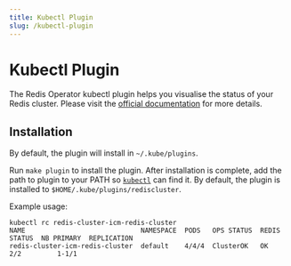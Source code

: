 ```yaml
---
title: Kubectl Plugin
slug: /kubectl-plugin
---
```


# Kubectl Plugin

The Redis Operator kubectl plugin helps you visualise the status of your Redis cluster. Please visit the [official documentation](https://kubernetes.io/docs/tasks/extend-kubectl/kubectl-plugins/) for more details.

## Installation

By default, the plugin will install in ```~/.kube/plugins```.

Run `make plugin` to install the plugin. After installation is complete, add the path to plugin to your PATH so [`kubectl`](https://kubernetes.io/docs/tasks/extend-kubectl/kubectl-plugins/#installing-kubectl-plugins) can find it. By default, the plugin is installed to `$HOME/.kube/plugins/rediscluster`.

Example usage:

```shell
kubectl rc redis-cluster-icm-redis-cluster
NAME                             NAMESPACE  PODS   OPS STATUS  REDIS STATUS  NB PRIMARY  REPLICATION
redis-cluster-icm-redis-cluster  default    4/4/4  ClusterOK   OK            2/2         1-1/1
```
